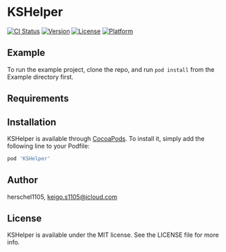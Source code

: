 # KSHelper

[![CI Status](https://img.shields.io/travis/herschel1105/KSHelper.svg?style=flat)](https://travis-ci.org/herschel1105/KSHelper)
[![Version](https://img.shields.io/cocoapods/v/KSHelper.svg?style=flat)](https://cocoapods.org/pods/KSHelper)
[![License](https://img.shields.io/cocoapods/l/KSHelper.svg?style=flat)](https://cocoapods.org/pods/KSHelper)
[![Platform](https://img.shields.io/cocoapods/p/KSHelper.svg?style=flat)](https://cocoapods.org/pods/KSHelper)

## Example

To run the example project, clone the repo, and run `pod install` from the Example directory first.

## Requirements

## Installation

KSHelper is available through [CocoaPods](https://cocoapods.org). To install
it, simply add the following line to your Podfile:

```ruby
pod 'KSHelper'
```

## Author

herschel1105, keigo.s1105@icloud.com

## License

KSHelper is available under the MIT license. See the LICENSE file for more info.
